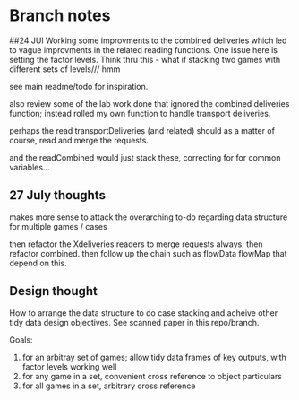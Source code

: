 # Branch notes

##24 JUl
Working some improvments to the combined deliveries which led to vague improvments in the related reading functions. One issue here is setting the factor levels. Think thru this - what if stacking two games with different sets of levels/// hmm

 see main readme/todo for inspiration. 

 also review some of the lab work done that ignored the combined deliveries function; instead rolled my own function to handle transport deliveries.

perhaps the read transportDeliveries (and related) should as a matter of course, read and merge the requests.

and the readCombined would just stack these, correcting for for common variables...


## 27 July thoughts ####

makes more sense to attack the overarching to-do regarding data structure for multiple games / cases

then refactor the Xdeliveries readers to merge requests always; then refactor combined. then follow up the chain such as flowData flowMap that depend on this.

## Design thought

How to arrange the data structure to do case stacking and acheive other tidy data design objectives. See scanned paper in this repo/branch.

Goals:
1. for an arbitray set of games; allow tidy data frames of key outputs, with factor levels working well
2. for any game in a set, convenient cross reference to object particulars 
3. for all games in a set, arbitrary cross reference

